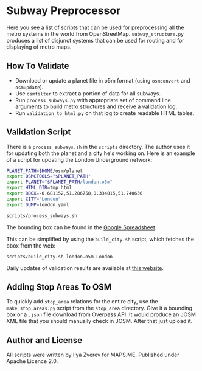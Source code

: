 # Subway Preprocessor

Here you see a list of scripts that can be used for preprocessing all the metro
systems in the world from OpenStreetMap. `subway_structure.py` produces
a list of disjunct systems that can be used for routing and for displaying
of metro maps.

## How To Validate

* Download or update a planet file in o5m format (using `osmconvert` and `osmupdate`).
* Use `osmfilter` to extract a portion of data for all subways.
* Run `process_subways.py` with appropriate set of command line arguments
  to build metro structures and receive a validation log.
* Run `validation_to_html.py` on that log to create readable HTML tables.

## Validation Script

There is a `process_subways.sh` in the `scripts` directory. The author uses it for
updating both the planet and a city he's working on. Here is an example of a script
for updating the London Underground network:

```bash
PLANET_PATH=$HOME/osm/planet
export OSMCTOOLS="$PLANET_PATH"
export PLANET="$PLANET_PATH/london.o5m"
export HTML_DIR=tmp_html
export BBOX=-0.681152,51.286758,0.334015,51.740636
export CITY="London"
export DUMP=london.yaml

scripts/process_subways.sh
```

The bounding box can be found in the
[Google Spreadsheet](https://docs.google.com/spreadsheets/d/1-UHDzfBwHdeyFxgC5cE_MaNQotF3-Y0r1nW9IwpIEj8/edit?usp=sharing).

This can be simplified by using the `build_city.sh` script, which fetches the bbox from the web:

    scripts/build_city.sh london.o5m London

Daily updates of validation results are available at [this website](http://osm-subway.maps.me).

## Adding Stop Areas To OSM

To quickly add `stop_area` relations for the entire city, use the `make_stop_areas.py` script
from the `stop_area` directory. Give it a bounding box or a `.json` file download from Overpass API.
It would produce an JOSM XML file that you should manually check in JOSM. After that
just upload it.

## Author and License

All scripts were written by Ilya Zverev for MAPS.ME. Published under Apache Licence 2.0.
